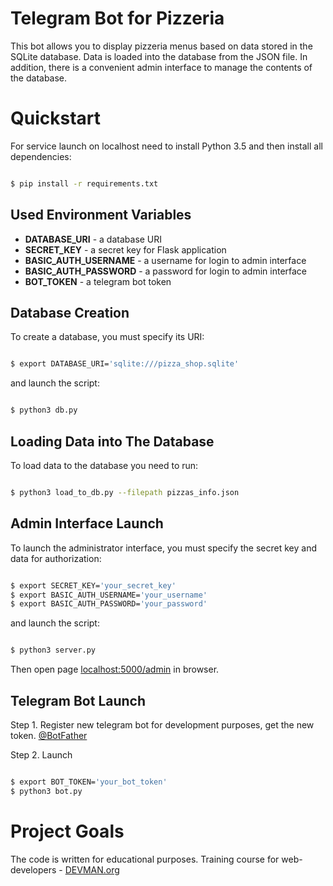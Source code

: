 # Telegram Bot for Pizzeria

This bot allows you to display pizzeria menus based on data stored in the SQLite database.
Data is loaded into the database from the JSON file.
In addition, there is a convenient admin interface to manage the contents of the database.

# Quickstart

For service launch on localhost need to install Python 3.5 and then install all dependencies:

```bash

$ pip install -r requirements.txt

```

## Used Environment Variables

* **DATABASE_URI** - a database URI
* **SECRET_KEY** - a secret key for Flask application
* **BASIC_AUTH_USERNAME** - a username for login to admin interface
* **BASIC_AUTH_PASSWORD** - a password for login to admin interface
* **BOT_TOKEN** - a telegram bot token

## Database Creation

To create a database, you must specify its URI:

```bash

$ export DATABASE_URI='sqlite:///pizza_shop.sqlite'

```

and launch the script:

```bash

$ python3 db.py

```

## Loading Data into The Database

To load data to the database you need to run:

```bash

$ python3 load_to_db.py --filepath pizzas_info.json

```

## Admin Interface Launch

To launch the administrator interface, you must specify the secret key and data for authorization:

```bash

$ export SECRET_KEY='your_secret_key'
$ export BASIC_AUTH_USERNAME='your_username'
$ export BASIC_AUTH_PASSWORD='your_password'

```

and launch the script:

```bash

$ python3 server.py

```

Then open page [localhost:5000/admin](http://localhost:5000/admin) in browser.

## Telegram Bot Launch

Step 1. Register new telegram bot for development purposes, get the new token. [@BotFather](https://telegram.me/botfather)

Step 2. Launch

```bash

$ export BOT_TOKEN='your_bot_token'
$ python3 bot.py

```

# Project Goals

The code is written for educational purposes. Training course for web-developers - [DEVMAN.org](https://devman.org)
